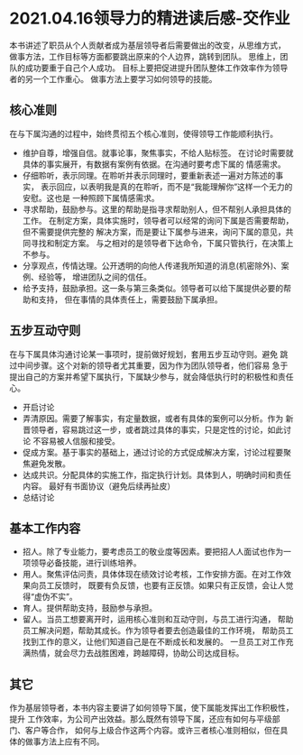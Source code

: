 # 2021.04.16领导力的精进读后感-交作业

本书讲述了职员从个人贡献者成为基层领导者后需要做出的改变，从思维方式，
做事方法，工作目标等方面都要跳出原来的个人边界，跳转到团队。
思维上，团队的成功要重于自己个人成功。
目标上要把促进提升团队整体工作效率作为领导者的另一个工作重心。
做事方法上要学习如何领导的技能。

## 核心准则
在与下属沟通的过程中，始终贯彻五个核心准则，使得领导工作能顺利执行。
- 维护自尊，增强自信。就事论事，聚焦事实，不给人贴标签。
在讨论时需要就具体的事实展开，有数据有案例有依据。在沟通时要考虑下属的
情感需求。
- 仔细聆听，表示同理。在聆听并表示同理时，要重新表述一遍对方陈述的事实，
表示回应，以表明我是真的在聆听，而不是“我能理解你”这样一个无力的安慰。这也是
一种照顾下属情感需求。
- 寻求帮助，鼓励参与。这里的帮助是指寻求帮助别人，但不帮别人承担具体的工作。
在制定方案，具体实施时，领导者可以经常的询问下属是否需要帮助，但不需要提供完整的
解决方案，而是要让下属参与进来，询问下属的意见，共同寻找和制定方案。
与之相对的是领导者下达命令，下属只管执行，在决策上不参与。
- 分享观点，传情达理。公开透明的向他人传递我所知道的消息(机密除外)、案例、经验等，
增进团队之间的信任。
- 给予支持，鼓励承担。这一条与第三条类似。领导者可以给下属提供必要的帮助和支持，
但在事情的具体责任上，需要鼓励下属承担。

## 五步互动守则
在与下属具体沟通讨论某一事项时，提前做好规划，套用五步互动守则。避免
跳过中间步骤。这个对新的领导者尤其重要，因为作为团队领导者，他们容易
急于提出自己的方案并希望下属执行，下属缺少参与，就会降低执行时的积极性和责任心。
- 开启讨论
- 弄清原因。需要了解事实，有定量数据，或者有具体的案例可以分析。作为
新晋领导者，容易跳过这一步，或者跳过具体的事实，只是定性的讨论，如此讨论
不容易被人信服和接受。
- 促成方案。基于事实的基础上，通过讨论的方式促成解决方案，讨论过程要聚焦避免发散。
- 达成共识。分配具体的实施工作，指定执行计划。具体到人，明确时间和责任内容。
最好有书面协议（避免后续再扯皮）
- 总结讨论

## 基本工作内容
- 招人。除了专业能力，要考虑员工的敬业度等因素。要把招人人面试也作为一项领导必备技能，进行训练培养。
- 用人。聚焦评估问责，具体体现在绩效讨论考核，工作安排方面。在对工作效果向员工反馈时，
既要有负反馈，也要有正反馈。如果只有正反馈，会让人觉得“虚伪不实”。
- 育人。提供帮助支持，鼓励参与承担。
- 留人。当员工想要离开时，运用核心准则和互动守则，与员工进行沟通，
帮助员工解决问题，帮助其成长。作为领导者要去创造最佳的工作环境，
帮助员工找到工作的意义，让他们知道自己是在不断成长和发展的。
一旦员工对工作充满热情，就会尽力去战胜困难，跨越障碍，协助公司达成目标。


## 其它
作为基层领导者，本书内容主要讲了如何领导下属，使下属能发挥出工作积极性，提升
工作效率，为公司产出效益。那么既然有领导下属，还应有如何与平级部门、客户等合作，
如何与上级合作这两个内容。或许三者核心准则相似，但在具体的做事方法上应有不同。
